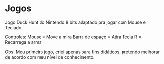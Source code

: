 # Jogos
Jogo Duck Hunt do Nintendo 8 bits
adaptado pra jogar com Mouse e Teclado.

Controles:
Mouse = Move a mira
Barra de espaço = Atira
Tecla R = Recarrega a arma

Obs:
Meu primeiro jogo, criei apenas para fins didáticos, pretendo melhorar de acordo com meu nível de conhecimento.
